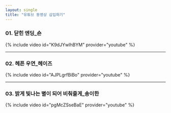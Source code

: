 ```yaml
---
layout: single
title: "유튜브 동영상 삽입하기"
---
```

### 01. 닫힌 엔딩_숀
{% include video id="K9dJYwIhBYM" provider="youtube" %}

---
### 02. 헤픈 우연_헤이즈
{% include video id="AJPLgrfBiBo" provider="youtube" %}

---
### 03. 밝게 빛나는 별이 되어 비춰줄게_송이한
{% include video id="pgMcZSseBaE" provider="youtube" %}


